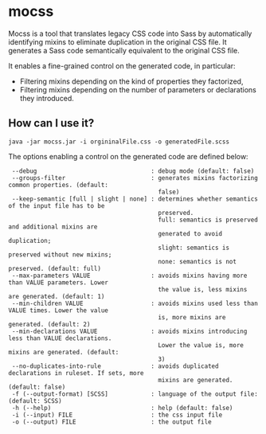 # mocss

Mocss is a tool that translates legacy CSS code into Sass by automatically identifying mixins to eliminate duplication in the original CSS file. It generates a Sass code semantically equivalent to the original CSS file.

It enables a fine-grained control on the generated code, in particular:
* Filtering mixins depending on the kind of properties they factorized,
* Filtering mixins depending on the number of parameters or declarations they introduced.

## How can I use it?

`java -jar mocss.jar -i orgininalFile.css -o generatedFile.scss`

The options enabling a control on the generated code are defined below:
```
 --debug                                : debug mode (default: false)
 --groups-filter                        : generates mixins factorizing common properties. (default:
                                          false)
 --keep-semantic [full | slight | none] : determines whether semantics of the input file has to be
                                          preserved.
                                          full: semantics is preserved and additional mixins are
                                          generated to avoid duplication;
                                          slight: semantics is preserved without new mixins;
                                          none: semantics is not preserved. (default: full)
 --max-parameters VALUE                 : avoids mixins having more than VALUE parameters. Lower
                                          the value is, less mixins are generated. (default: 1)
 --min-children VALUE                   : avoids mixins used less than VALUE times. Lower the value
                                          is, more mixins are generated. (default: 2)
 --min-declarations VALUE               : avoids mixins introducing less than VALUE declarations.
                                          Lower the value is, more mixins are generated. (default:
                                          3)
 --no-duplicates-into-rule              : avoids duplicated declarations in ruleset. If sets, more
                                          mixins are generated. (default: false)
 -f (--output-format) [SCSS]            : language of the output file:  (default: SCSS)
 -h (--help)                            : help (default: false)
 -i (--input) FILE                      : the css input file
 -o (--output) FILE                     : the output file
```
